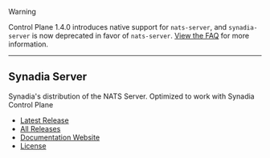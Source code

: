 > [!WARNING]  
> Control Plane 1.4.0 introduces native support for `nats-server`, and `synadia-server` is now deprecated in favor of `nats-server`.  [View the FAQ](https://docs.synadia.com/platform/faq#synadia-server-deprecation) for more information.

---

## Synadia Server

Synadia's distribution of the NATS Server.  Optimized to work with Synadia Control Plane

- [Latest Release](https://github.com/synadia-io/synadia-server/releases/latest)
- [All Releases](https://github.com/synadia-io/synadia-server/releases)
- [Documentation Website](https://docs.synadia.com/synadia-server)
- [License](LICENSE)
